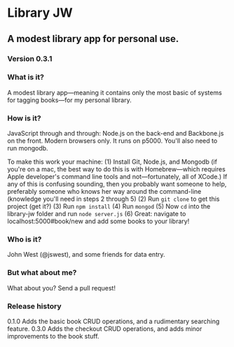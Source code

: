 # Library JW #
## A modest library app for personal use. ##
### Version 0.3.1 ###

### What is it? ###
A modest library app—meaning it contains only the most basic of systems for tagging books—for my personal library.

### How is it? ###
JavaScript through and through: Node.js on the back-end and Backbone.js on the front. Modern browsers only. It runs on p5000. You'll also need to run mongodb.

To make this work your machine:
	(1) Install Git, Node.js, and Mongodb (if you're on a mac, the best way to do this is with Homebrew—which requires Apple developer's command line tools and not—fortunately, all of XCode.) If any of this is confusing sounding, then you probably want someone to help, preferably someone who knows her way around the command-line (knowledge you'll need in steps 2 through 5)
	(2) Run `git clone` to get this project (get it?)
	(3) Run `npm install`
	(4) Run `mongod`
	(5) Now `cd` into the library-jw folder and run `node server.js`
	(6) Great: navigate to localhost:5000#book/new and add some books to your library!

### Who is it? ###
John West (@jswest), and some friends for data entry.

### But what about me? ###
What about you? Send a pull request!

### Release history ###
0.1.0 Adds the basic book CRUD operations, and a rudimentary searching feature.
0.3.0 Adds the checkout CRUD operations, and adds minor improvements to the book stuff.